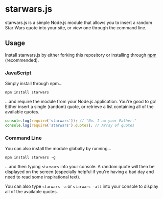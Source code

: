 # starwars.js

starwars.js is a simple Node.js module that allows you to insert a random Star Wars quote into your site, or view one through the command line.

## Usage

Install starwars.js by either forking this repository or installing through [npm](http://npmjs.org/) (recommended).

### JavaScript

Simply install through npm...

    npm install starwars

...and require the module from your Node.js application. You're good to go! Either insert a single (random) quote, or retrieve a list containing all of the available quotes.

```javascript
console.log(require('starwars')); // "No. I am your Father."
console.log(require('starwars').quotes); // Array of quotes
```

### Command Line

You can also install the module globally by running...

    npm install starwars -g

...and then typing `starwars` into your console. A random quote will then be displayed on the screen (especially helpful if you're having a bad day and need to read some inspirational text).

You can also type `starwars -a` or `starwars -all` into your console to display all of the available quotes.